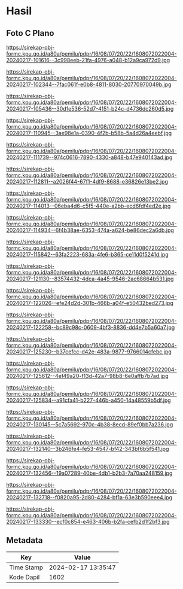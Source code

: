 # Hasil

## Foto C Plano

https://sirekap-obj-formc.kpu.go.id/a80a/pemilu/pdpr/16/08/07/20/22/1608072022004-20240217-101616--3c998eeb-21fa-4976-a048-b12a9ca972d9.jpg

https://sirekap-obj-formc.kpu.go.id/a80a/pemilu/pdpr/16/08/07/20/22/1608072022004-20240217-102344--7fac061f-e0b8-4811-8030-20770970049b.jpg

https://sirekap-obj-formc.kpu.go.id/a80a/pemilu/pdpr/16/08/07/20/22/1608072022004-20240217-105436--30d1e536-52d7-4151-b24c-d4736dc260d5.jpg

https://sirekap-obj-formc.kpu.go.id/a80a/pemilu/pdpr/16/08/07/20/22/1608072022004-20240217-110945--3ae98e1a-0390-4f2b-b58b-5a4d26a4eebf.jpg

https://sirekap-obj-formc.kpu.go.id/a80a/pemilu/pdpr/16/08/07/20/22/1608072022004-20240217-111739--974c0616-7890-4330-a848-b47e940143ad.jpg

https://sirekap-obj-formc.kpu.go.id/a80a/pemilu/pdpr/16/08/07/20/22/1608072022004-20240217-112811--a2026f44-67f1-4df9-8688-e36826e13be2.jpg

https://sirekap-obj-formc.kpu.go.id/a80a/pemilu/pdpr/16/08/07/20/22/1608072022004-20240217-114013--06eba4d6-c5f5-440e-a2bb-ecd6fdf4ed2e.jpg

https://sirekap-obj-formc.kpu.go.id/a80a/pemilu/pdpr/16/08/07/20/22/1608072022004-20240217-114934--6f4b38ae-6353-474a-a624-be86dec2a6db.jpg

https://sirekap-obj-formc.kpu.go.id/a80a/pemilu/pdpr/16/08/07/20/22/1608072022004-20240217-115842--63fa2223-683a-4fe6-b365-ce11d0f5241d.jpg

https://sirekap-obj-formc.kpu.go.id/a80a/pemilu/pdpr/16/08/07/20/22/1608072022004-20240217-121130--83574432-4dca-4a45-9546-2ac68664b531.jpg

https://sirekap-obj-formc.kpu.go.id/a80a/pemilu/pdpr/16/08/07/20/22/1608072022004-20240217-122026--efe24d2d-301b-466b-a04f-e50432bed273.jpg

https://sirekap-obj-formc.kpu.go.id/a80a/pemilu/pdpr/16/08/07/20/22/1608072022004-20240217-122258--bc89c98c-0609-4bf3-8836-dd4e7b5a60a7.jpg

https://sirekap-obj-formc.kpu.go.id/a80a/pemilu/pdpr/16/08/07/20/22/1608072022004-20240217-125230--b37cefcc-d42e-483a-9877-9766014cfebc.jpg

https://sirekap-obj-formc.kpu.go.id/a80a/pemilu/pdpr/16/08/07/20/22/1608072022004-20240217-125612--4ef49a20-f13d-42a7-98b8-6e0affb7b7ad.jpg

https://sirekap-obj-formc.kpu.go.id/a80a/pemilu/pdpr/16/08/07/20/22/1608072022004-20240217-125834--a91cfa41-b227-446b-a450-14a48559b5df.jpg

https://sirekap-obj-formc.kpu.go.id/a80a/pemilu/pdpr/16/08/07/20/22/1608072022004-20240217-130145--5c7a5692-970c-4b38-8ecd-89ef0bb7a236.jpg

https://sirekap-obj-formc.kpu.go.id/a80a/pemilu/pdpr/16/08/07/20/22/1608072022004-20240217-132140--3b246fe4-fe53-4547-bf42-343bf6b5f541.jpg

https://sirekap-obj-formc.kpu.go.id/a80a/pemilu/pdpr/16/08/07/20/22/1608072022004-20240217-132456--19a07289-40be-4db1-b2b3-7a70aa248159.jpg

https://sirekap-obj-formc.kpu.go.id/a80a/pemilu/pdpr/16/08/07/20/22/1608072022004-20240217-132718--f0820a95-2d80-4284-bf1a-63e3b590eee4.jpg

https://sirekap-obj-formc.kpu.go.id/a80a/pemilu/pdpr/16/08/07/20/22/1608072022004-20240217-133330--ecf0c854-e463-406b-b2fa-cefb2d1f2bf3.jpg


## Metadata

| Key        | Value               |
| ---------- | ------------------- |
| Time Stamp | 2024-02-17 13:35:47 |
| Kode Dapil | 1602                |



